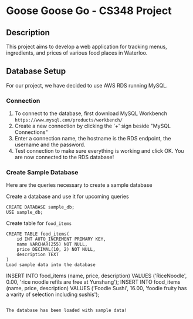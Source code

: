 # Goose Goose Go - CS348 Project

## Description
This project aims to develop a web application for tracking menus, ingredients, and prices of various food places in Waterloo.

## Database Setup
For our project, we have decided to use AWS RDS running MySQL. 

### Connection
1. To connect to the database, first download MySQL Workbench ```https://www.mysql.com/products/workbench/```
2. Create a new connection by clicking the '+' sign beside "MySQL Connections"
3. Enter a connection name, the hostname is the RDS endpoint, the username and the password.
4. Test connection to make sure everything is working and click OK.
You are now connected to the RDS database!

### Create Sample Database
Here are the queries necessary to create a sample database

Create a database and use it for upcoming queries
```
CREATE DATABASE sample_db;
USE sample_db;
```
Create table for `food_items`
```
CREATE TABLE food_items(
    id INT AUTO_INCREMENT PRIMARY KEY,
    name VARCHAR(255) NOT NULL,
    price DECIMAL(10, 2) NOT NULL,
    description TEXT
)
Load sample data into the database
```
INSERT INTO food_items (name, price, description) VALUES ('RiceNoodle', 0.00, 'rice noodle refils are free at Yunshang');
INSERT INTO food_items (name, price, description) VALUES ('Foodie Sushi', 16.00, 'foodie fruity has a varity of selection including sushis');
```

The database has been loaded with sample data!

